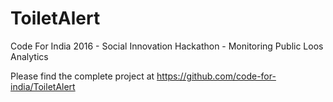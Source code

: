 # ToiletAlert
Code For India 2016 - Social Innovation Hackathon - Monitoring Public Loos Analytics

Please find the complete project at https://github.com/code-for-india/ToiletAlert
